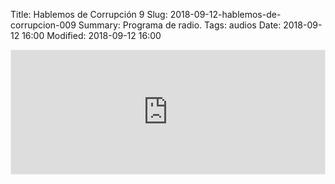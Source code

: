 Title: Hablemos de Corrupción 9
Slug: 2018-09-12-hablemos-de-corrupcion-009
Summary: Programa de radio.
Tags: audios
Date: 2018-09-12 16:00
Modified: 2018-09-12 16:00


<iframe id='audio_34988242' frameborder='0' allowfullscreen='' scrolling='no' height='200' style='border:1px solid #EEE; box-sizing:border-box; width:100%;' src="https://mx.ivoox.com/es/player_ej_34988242_4_1.html?c1=ff6600"></iframe>
